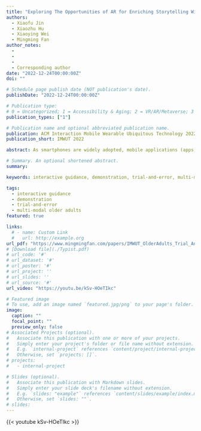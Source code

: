 ```yaml
---
title: "Exploring The Opportunities of AR for Enriching Storytelling With Family Photos Among Grandparents and Grandchildren"
authors:
  - Xiaofu Jin
  - Xiaozhu Hu
  - Xiaoying Wei
  - Mingming Fan
author_notes:
  -
  -
  -
  - Corresponding author
date: "2022-12-24T00:00:00Z"
doi: ""

# Schedule page publish date (NOT publication's date).
publishDate: "2022-12-24T00:00:00Z"

# Publication type:
# 0 = Uncategorized; 1 = Accessibility & Aging; 2 = VR/AR/Metaverse; 3 = Human-AI Collaboration; 4 = UX Methodology; 5 = Social Computing; 6 = Sensing;
publication_types: ["1"]

# Publication name and optional abbreviated publication name.
publication: ACM Interaction Mobile Wearable Ubiquitous Technology 2022
publication_short: IMWUT 2022

abstract: As smartphones are widely adopted, mobile applications (apps) are emerging to provide critical services such as food delivery and telemedicine. While bring convenience to everyday life, this trend may create barriers for older adults who tend to be less tech-savvy than young people. In-person or screen sharing support is helpful but limited by the help-givers’ availability. Video tutorials can be useful but require users to switch contexts between watching the tutorial and performing the corresponding actions in the app, which is cumbersome to do on a mobile phone. Although interactive tutorials have been shown to be promising, none was designed for older adults. Furthermore, the trial-and-error approach has been shown to be beneficial for older adults, but they often lack support to use the approach. Inspired by both interactive tutorials and trial-and-error approach, we designed an app-independent mobile service, Synapse, for help-givers to create a multimodal interactive tutorial on a smartphone and for help-receivers (e.g., older adults) to receive interactive guidance with trial-and-error support when they work on the same task. We conducted a user study with 18 older adults who were 60 and over. Our quantitative and qualitative results show that Synapse provided better support than the traditional video approach and enabled participants to feel more confident and motivated. Lastly, we present further design considerations to better support older adults with trial-and-error on smartphones.

# Summary. An optional shortened abstract.
summary:

keywords: interactive guidance, demonstration, trial-and-error, multi-modal older adults

tags:
  - interactive guidance
  - demonstration
  - trial-and-error
  - multi-modal older adults
featured: true

links:
  # - name: Custom Link
  #   url: http://example.org
url_pdf: "https://www.mingmingfan.com/papers/IMWUT_OlderAdults_Trial_And_Error.pdf"
# [Download file](./Typist.pdf)
# url_code: '#'
# url_dataset: '#'
# url_poster: '#'
# url_project: ''
# url_slides: ''
# url_source: '#'
url_video: "https://youtu.be/kSv-HOeTIkc"

# Featured image
# To use, add an image named `featured.jpg/png` to your page's folder.
image:
  caption: ""
  focal_point: ""
  preview_only: false
# Associated Projects (optional).
#   Associate this publication with one or more of your projects.
#   Simply enter your project's folder or file name without extension.
#   E.g. `internal-project` references `content/project/internal-project/index.md`.
#   Otherwise, set `projects: []`.
# projects:
#   - internal-project

# Slides (optional).
#   Associate this publication with Markdown slides.
#   Simply enter your slide deck's filename without extension.
#   E.g. `slides: "example"` references `content/slides/example/index.md`.
#   Otherwise, set `slides: ""`.
# slides:
---
```


{{< youtube kSv-HOeTIkc >}}
